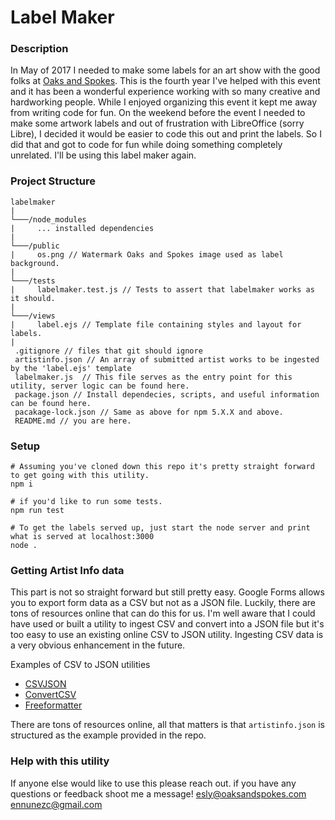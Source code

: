 # Label Maker

### Description
In May of 2017 I needed to make some labels for an art show with the good folks at
 [Oaks and Spokes](https://oaksandspokes.com/). This is the fourth year I've helped with this event and it has been a 
wonderful experience working with so many creative and hardworking people. 
While I enjoyed organizing this event it kept me away from writing code for fun. On the weekend before the event I 
needed to make some artwork labels and out of frustration with LibreOffice (sorry Libre), I decided it would be easier 
to code this out and print the labels. So I did that and got to code for fun while doing something completely unrelated.
I'll be using this label maker again.


### Project Structure

```
labelmaker
|
└───/node_modules
|     ... installed dependencies
|
└───/public
|     os.png // Watermark Oaks and Spokes image used as label background.
|
└───/tests
|     labelmaker.test.js // Tests to assert that labelmaker works as it should.
|
└───/views 
|     label.ejs // Template file containing styles and layout for labels.
|      
 .gitignore // files that git should ignore
 artistinfo.json // An array of submitted artist works to be ingested by the 'label.ejs' template
 labelmaker.js  // This file serves as the entry point for this utility, server logic can be found here.
 package.json // Install dependecies, scripts, and useful information can be found here.
 pacakage-lock.json // Same as above for npm 5.X.X and above.
 README.md // you are here.

```
### Setup
```
# Assuming you've cloned down this repo it's pretty straight forward to get going with this utility.
npm i
```

```
# if you'd like to run some tests.
npm run test
```

```
# To get the labels served up, just start the node server and print what is served at localhost:3000
node .
```

### Getting Artist Info data
This part is not so straight forward but still pretty easy. Google Forms allows you to export form data as a CSV but not
 as a JSON file. Luckily, there are tons of resources online that can do this for us. I'm well aware that I could have 
 used or built a utility to ingest CSV and convert into a JSON file but it's too easy to use an existing online CSV to 
 JSON utility. Ingesting CSV data is a very obvious enhancement in the future.
 
Examples of CSV to JSON utilities
* [CSVJSON](https://www.csvjson.com/csv2json)
* [ConvertCSV](http://www.convertcsv.com/csv-to-json.htm)
* [Freeformatter](https://www.freeformatter.com/csv-to-json-converter.html)

There are tons of resources online, all that matters is that `artistinfo.json` is structured as the example provided in
 the repo. 

### Help with this utility
If anyone else would like to use this please reach out. if you have any questions or feedback shoot me a message!
esly@oaksandspokes.com
ennunezc@gmail.com


